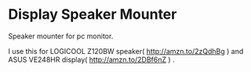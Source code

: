 # Display Speaker Mounter

Speaker mounter for pc monitor.

I use this for LOGICOOL Z120BW speaker( http://amzn.to/2zQdhBg ) and ASUS VE248HR display( http://amzn.to/2DBf6nZ ) .
